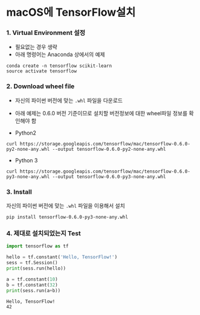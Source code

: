# macOS에 TensorFlow설치

### 1. Virtual Environment 설정

- 필요없는 경우 생략
- 아래 명령어는  Anaconda 상에서의 예제

```
conda create -n tensorflow scikit-learn
source activate tensorflow
```

### 2. Download wheel file

- 자신의 파이썬 버전에 맞는 `.whl` 파일을 다운로드
- 아래 예제는 0.6.0 버전 기준이므로 설치할 버전정보에 대한 wheel파일 정보를 확인해야 함

- Python2
```
curl https://storage.googleapis.com/tensorflow/mac/tensorflow-0.6.0-py2-none-any.whl --output tensorflow-0.6.0-py2-none-any.whl
```

- Python 3
```
curl https://storage.googleapis.com/tensorflow/mac/tensorflow-0.6.0-py3-none-any.whl --output tensorflow-0.6.0-py3-none-any.whl
```

### 3. Install

자신의 파이썬 버전에 맞는 `.whl` 파일을 이용해서 설치


```
pip install tensorflow-0.6.0-py3-none-any.whl
```

### 4. 제대로 설치되었는지 Test

```Python
import tensorflow as tf

hello = tf.constant('Hello, TensorFlow!')
sess = tf.Session()
print(sess.run(hello))

a = tf.constant(10)
b = tf.constant(32)
print(sess.run(a+b))
```

```
Hello, TensorFlow!
42
```
